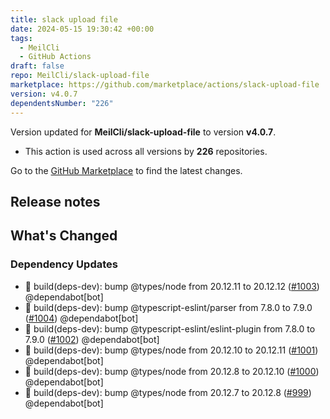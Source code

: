 ```yaml
---
title: slack upload file
date: 2024-05-15 19:30:42 +00:00
tags:
  - MeilCli
  - GitHub Actions
draft: false
repo: MeilCli/slack-upload-file
marketplace: https://github.com/marketplace/actions/slack-upload-file
version: v4.0.7
dependentsNumber: "226"
---
```



Version updated for **MeilCli/slack-upload-file** to version **v4.0.7**.
- This action is used across all versions by **226** repositories.

Go to the [GitHub Marketplace](https://github.com/marketplace/actions/slack-upload-file) to find the latest changes.

## Release notes

## What's Changed
### Dependency Updates
- :green_book: build(deps-dev): bump @types/node from 20.12.11 to 20.12.12 ([#1003](https://github.com/MeilCli/slack-upload-file/pull/1003)) @dependabot[bot]
- :green_book: build(deps-dev): bump @typescript-eslint/parser from 7.8.0 to 7.9.0 ([#1004](https://github.com/MeilCli/slack-upload-file/pull/1004)) @dependabot[bot]
- :green_book: build(deps-dev): bump @typescript-eslint/eslint-plugin from 7.8.0 to 7.9.0 ([#1002](https://github.com/MeilCli/slack-upload-file/pull/1002)) @dependabot[bot]
- :green_book: build(deps-dev): bump @types/node from 20.12.10 to 20.12.11 ([#1001](https://github.com/MeilCli/slack-upload-file/pull/1001)) @dependabot[bot]
- :green_book: build(deps-dev): bump @types/node from 20.12.8 to 20.12.10 ([#1000](https://github.com/MeilCli/slack-upload-file/pull/1000)) @dependabot[bot]
- :green_book: build(deps-dev): bump @types/node from 20.12.7 to 20.12.8 ([#999](https://github.com/MeilCli/slack-upload-file/pull/999)) @dependabot[bot]
